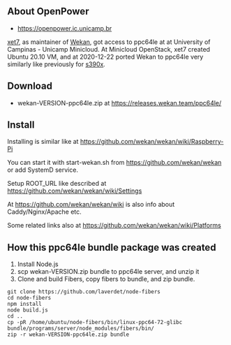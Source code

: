 ## About OpenPower

- https://openpower.ic.unicamp.br

[xet7](https://github.com/xet7), as maintainer of [Wekan](https://wekan.github.io), got access to ppc64le at
at University of Campinas - Unicamp Minicloud. At Minicloud OpenStack, xet7 created Ubuntu 20.10 VM, and at 2020-12-22 ported Wekan to ppc64le very similarly like previously for [s390x](https://github.com/wekan/wekan/wiki/s390x).

## Download

- wekan-VERSION-ppc64le.zip at https://releases.wekan.team/ppc64le/

## Install

Installing is similar like at https://github.com/wekan/wekan/wiki/Raspberry-Pi

You can start it with start-wekan.sh from https://github.com/wekan/wekan or add SystemD service.

Setup ROOT_URL like described at https://github.com/wekan/wekan/wiki/Settings

At https://github.com/wekan/wekan/wiki is also info about Caddy/Nginx/Apache etc.

Some related links also at https://github.com/wekan/wekan/wiki/Platforms

## How this ppc64le bundle package was created

1. Install Node.js
2. scp wekan-VERSION.zip bundle to ppc64le server, and unzip it
2. Clone and build Fibers, copy fibers to bundle, and zip bundle.
```
git clone https://github.com/laverdet/node-fibers
cd node-fibers
npm install
node build.js
cd ..
cp -pR /home/ubuntu/node-fibers/bin/linux-ppc64-72-glibc bundle/programs/server/node_modules/fibers/bin/
zip -r wekan-VERSION-ppc64le.zip bundle
```
